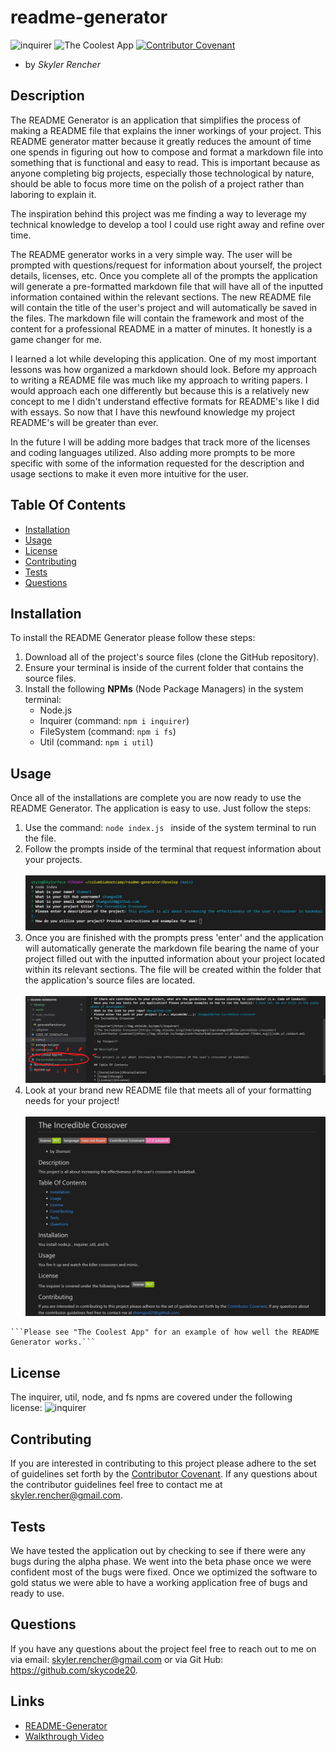# readme-generator

  ![inquirer](https://img.shields.io/npm/l/inquirer)
  ![The Coolest App](https://img.shields.io/github/languages/top/skycode20/readme-generator)
  [![Contributor Covenant](https://img.shields.io/badge/Contributor%20Covenant-v2.0%20adopted-ff69b4.svg)](code_of_conduct.md)

  - by *Skyler Rencher*
  
  ## Description    

  The README Generator is an application that simplifies the process of making a README file that explains the inner workings of your project. This README generator matter because it greatly reduces the amount of time one spends in figuring out how to compose and format a markdown file into something that is functional and easy to read. This is important because as anyone completing big projects, especially those technological by nature, should be able to focus more time on the polish of a project rather than laboring to explain it.     
  
  The inspiration behind this project was me finding a way to leverage my technical knowledge to develop a tool I could use right away and refine over time.     

  The README generator works in a very simple way. The user will be prompted with questions/request for information about yourself, the project details, licenses, etc. Once you complete all of the prompts the application will generate a pre-formatted markdown file that will have all of the inputted information contained within the relevant sections. The new README file will contain the title of the user's project and will automatically be saved in the files. The markdown file will contain the framework and most of the content for a professional README in a matter of minutes. It honestly is a game changer for me. 

  I learned a lot while developing this application. One of my most important lessons was how organized a markdown should look. Before my approach to writing a README file was much like my approach to writing papers. I would approach each one differently but because this is a relatively new concept to me I didn't understand effective formats for README's like I did with essays. So now that I have this newfound knowledge my project README's will be greater than ever.

  In the future I will be adding more badges that track more of the licenses and coding languages utilized. Also adding more prompts to be more specific with some of the information requested for the description and usage sections to make it even more intuitive for the user.

  ## Table Of Contents    

  * [Installation](#installation)
  * [Usage](#usage)
  * [License](#license)
  * [Contributing](#contributing)
  * [Tests](#tests)
  * [Questions](#questions)
  
  ## Installation    

  To install the README Generator please follow these steps:

  1. Download all of the project's source files (clone the GitHub repository).
  2. Ensure your terminal is inside of the current folder that contains the source files.
  3. Install the following **NPMs** (Node Package Managers) in the system terminal:
        * Node.js
        * Inquirer (command: ```npm i inquirer```)
        * FileSystem (command: ```npm i fs```)
        * Util (command: ```npm i util```)

  

  ## Usage    

  Once all of the installations are complete you are now ready to use the README Generator. The application is easy to use. Just follow the steps:

  1. Use the command: ```node index.js ``` inside of the system terminal to run the file.
  2. Follow the prompts inside of the terminal that request information about your projects.
    <br>    
    <img src="Develop\assets\img\usagesnip1.jpg" alt="Usagesnip1">
    <br>
  3. Once you are finished with the prompts press 'enter' and the application will automatically generate the markdown file bearing the name of your project filled out with the inputted information about your project located within its relevant sections. The file will be created within the folder that the application's source files are located.
    <br>    
    <img src="Develop\assets\img\usagesnip2.jpg" alt="Usagesnip2">
    <br>
  4. Look at your brand new README file that meets all of your formatting needs for your project!
    <br>    
    <img src="Develop\assets\img\sampleREADME.jpg" alt="Sample Readme">
    <br>

    ```Please see "The Coolest App" for an example of how well the README Generator works.```

  

  ## License    

  The inquirer, util, node, and fs npms are covered under the following license: ![inquirer](https://img.shields.io/npm/l/inquirer)

  ## Contributing     

  If you are interested in contributing to this project please adhere to the set of guidelines set forth by the [Contributor Covenant](https://www.contributor-covenant.org/version/2/0/code_of_conduct/). If any questions about the contributor guidelines feel free to contact me at skyler.rencher@gmail.com.

  ## Tests    

  We have tested the application out by checking to see if there were any bugs during the alpha phase. We went into the beta phase once we were confident most of the bugs were fixed. Once we optimized the software to gold status we were able to have a working application free of bugs and ready to use.



  ## Questions    

  If you have any questions about the project feel free to reach out to me on via email: skyler.rencher@gmail.com or via Git Hub: https://github.com/skycode20.
  
  ## Links

  * [README-Generator](https://github.com/skycode20/readme-generator)
  * [Walkthrough Video](https://drive.google.com/file/d/1iH0U2GsJlXXP3UY8eC6y2y62cuUkVH3H/view?usp=sharing)